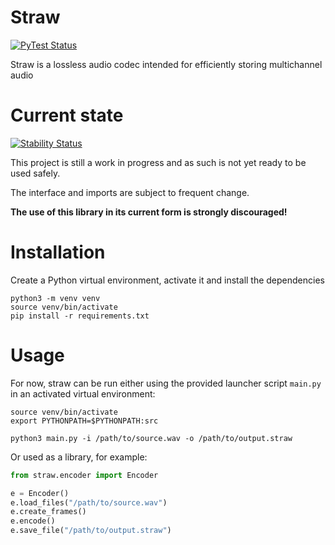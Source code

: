 # Straw

[![PyTest Status](https://github.com/KLZ-0/straw/workflows/PyTest/badge.svg)](https://github.com/KLZ-0/straw/actions/)

Straw is a lossless audio codec intended for efficiently storing multichannel audio

# Current state

[![Stability Status](https://img.shields.io/badge/Stability-mediocre-orange.svg)](https://github.com/KLZ-0/straw/tree/dev)

This project is still a work in progress and as such is not yet ready to be used safely.

The interface and imports are subject to frequent change.

**The use of this library in its current form is strongly discouraged!**

# Installation

Create a Python virtual environment, activate it and install the dependencies

```shell
python3 -m venv venv
source venv/bin/activate
pip install -r requirements.txt
```

# Usage

For now, straw can be run either using the provided launcher script `main.py` in an activated virtual environment:

```shell
source venv/bin/activate
export PYTHONPATH=$PYTHONPATH:src
```

```shell
python3 main.py -i /path/to/source.wav -o /path/to/output.straw
```

Or used as a library, for example:

```python
from straw.encoder import Encoder

e = Encoder()
e.load_files("/path/to/source.wav")
e.create_frames()
e.encode()
e.save_file("/path/to/output.straw")
```
